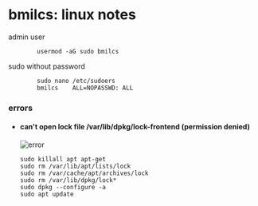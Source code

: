 # bmilcs: linux notes

admin user

            usermod -aG sudo bmilcs

sudo without password

            sudo nano /etc/sudoers
            bmilcs    ALL=NOPASSWD: ALL



### **errors**

- #### can't open lock file /var/lib/dpkg/lock-frontend (permission denied)

  ![error](https://i.imgur.com/5Om2naZ.png)

      sudo killall apt apt-get
      sudo rm /var/lib/apt/lists/lock
      sudo rm /var/cache/apt/archives/lock
      sudo rm /var/lib/dpkg/lock*
      sudo dpkg --configure -a
      sudo apt update
